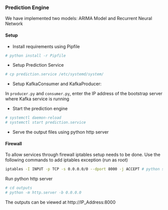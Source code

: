 ### Prediction Engine
We have implemented two models: ARIMA Model and Recurrent Neural Network

#### Setup
- Install requirements using Pipfile
```sh
# python install -r Pipfile
```
- Setup Prediction Service
```sh
# cp prediction.service /etc/systemd/system/
```
- Setup KafkaConsumer and KafkaProducer:

In `producer.py` and `consumer.py`, enter the IP address of the bootstrap server where Kafka service is running

- Start the prediction engine
```sh
# systemctl daemon-reload
# systemctl start prediction.service
```
- Serve the output files using python http server
#### Firewall

To allow services through firewall iptables setup needs to be done. Use the following commands to add iptables exception (run as root)

```sh
iptables -I INPUT -p TCP -s 0.0.0.0/0 --dport 8000 -j ACCEPT # python simple http
```
Run python http server
```sh
# cd outputs
# python -m http.server -b 0.0.0.0
```
The outputs can be viewed at http://IP_Address:8000
